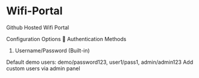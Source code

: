 # Wifi-Portal
Github Hosted Wifi Portal

Configuration Options
🔐 Authentication Methods
1. Username/Password (Built-in)

Default demo users: demo/password123, user1/pass1, admin/admin123
Add custom users via admin panel
